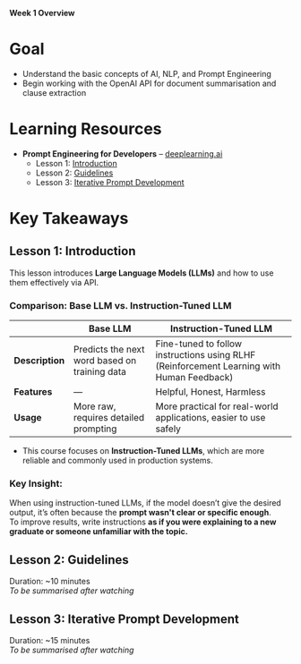 **Week 1 Overview**

# Goal
- Understand the basic concepts of AI, NLP, and Prompt Engineering
- Begin working with the OpenAI API for document summarisation and clause extraction

# Learning Resources
- **Prompt Engineering for Developers** – [deeplearning.ai](https://learn.deeplearning.ai/courses/chatgpt-prompt-eng/lesson/dfbds/introduction?courseName=chatgpt-prompt-eng)
  - Lesson 1: [Introduction](#lesson-1-introduction)  
  - Lesson 2: [Guidelines](#lesson-2-guidelines)  
  - Lesson 3: [Iterative Prompt Development](#lesson-3-iterative-prompt-development)  


# Key Takeaways

## Lesson 1: Introduction
This lesson introduces **Large Language Models (LLMs)** and how to use them effectively via API.

### Comparison: Base LLM vs. Instruction-Tuned LLM
|                    | **Base LLM**                          | **Instruction-Tuned LLM**                                     |
|--------------------|---------------------------------------|---------------------------------------------------------------|
| **Description**    | Predicts the next word based on training data | Fine-tuned to follow instructions using RLHF (Reinforcement Learning with Human Feedback) |
| **Features**       | —                                     | Helpful, Honest, Harmless                                     |
| **Usage**          | More raw, requires detailed prompting | More practical for real-world applications, easier to use safely |
- This course focuses on **Instruction-Tuned LLMs**, which are more reliable and commonly used in production systems.

### Key Insight:
When using instruction-tuned LLMs, if the model doesn’t give the desired output, it’s often because the **prompt wasn't clear or specific enough**.  
To improve results, write instructions **as if you were explaining to a new graduate or someone unfamiliar with the topic.**


## Lesson 2: Guidelines  
Duration: ~10 minutes  
*To be summarised after watching*


## Lesson 3: Iterative Prompt Development  
Duration: ~15 minutes  
*To be summarised after watching*
